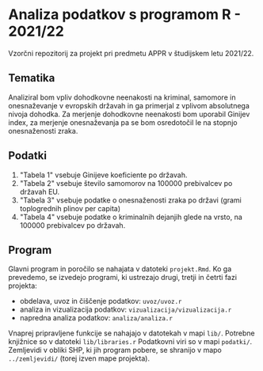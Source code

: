 # Analiza podatkov s programom R - 2021/22

Vzorčni repozitorij za projekt pri predmetu APPR v študijskem letu 2021/22. 

## Tematika

Analiziral bom vpliv dohodkovne neenakosti na kriminal, samomore in onesnaževanje v evropskih državah in ga primerjal z vplivom absolutnega nivoja dohodka.
Za merjenje dohodkovne neenakosti bom uporabil Ginijev index, za merjenje onesnaževanja pa se bom osredotočil le na stopnjo onesnaženosti zraka.

## Podatki
1. "Tabela 1" vsebuje Ginijeve koeficiente po državah.
2. "Tabela 2" vsebuje število samomorov na 100000 prebivalcev po državah EU.
3. "Tabela 3" vsebuje podatke o onesnaženosti zraka po državi (grami toplogrednih plinov per capita)
4. "Tabela 4" vsebuje podatke o kriminalnih dejanjih glede na vrsto, na 100000 prebivalcev po državah.

## Program

Glavni program in poročilo se nahajata v datoteki `projekt.Rmd`.
Ko ga prevedemo, se izvedejo programi, ki ustrezajo drugi, tretji in četrti fazi projekta:

* obdelava, uvoz in čiščenje podatkov: `uvoz/uvoz.r`
* analiza in vizualizacija podatkov: `vizualizacija/vizualizacija.r`
* napredna analiza podatkov: `analiza/analiza.r`

Vnaprej pripravljene funkcije se nahajajo v datotekah v mapi `lib/`.
Potrebne knjižnice so v datoteki `lib/libraries.r`
Podatkovni viri so v mapi `podatki/`.
Zemljevidi v obliki SHP, ki jih program pobere,
se shranijo v mapo `../zemljevidi/` (torej izven mape projekta).
